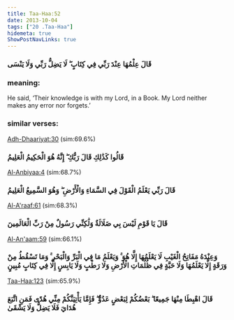 ```yaml
---
title: Taa-Haa:52
date: 2013-10-04
tags: ["20 .Taa-Haa"]
hidemeta: true 
ShowPostNavLinks: true 
---
```

### قَالَ عِلْمُهَا عِنْدَ رَبِّي فِي كِتَابٍ ۖ لَا يَضِلُّ رَبِّي وَلَا يَنْسَى
### meaning: 
He said, ‘Their knowledge is with my Lord, in a Book. My Lord neither makes any error nor forgets.’
### similar verses: 

[Adh-Dhaariyat:30](/51/30) (sim:69.6%)

### قَالُوا كَذَٰلِكِ قَالَ رَبُّكِ ۖ إِنَّهُ هُوَ الْحَكِيمُ الْعَلِيمُ

[Al-Anbiyaa:4](/21/4) (sim:68.7%)

### قَالَ رَبِّي يَعْلَمُ الْقَوْلَ فِي السَّمَاءِ وَالْأَرْضِ ۖ وَهُوَ السَّمِيعُ الْعَلِيمُ

[Al-A'raaf:61](/7/61) (sim:68.3%)

### قَالَ يَا قَوْمِ لَيْسَ بِي ضَلَالَةٌ وَلَٰكِنِّي رَسُولٌ مِنْ رَبِّ الْعَالَمِينَ

[Al-An'aam:59](/6/59) (sim:66.1%)

### وَعِنْدَهُ مَفَاتِحُ الْغَيْبِ لَا يَعْلَمُهَا إِلَّا هُوَ ۚ وَيَعْلَمُ مَا فِي الْبَرِّ وَالْبَحْرِ ۚ وَمَا تَسْقُطُ مِنْ وَرَقَةٍ إِلَّا يَعْلَمُهَا وَلَا حَبَّةٍ فِي ظُلُمَاتِ الْأَرْضِ وَلَا رَطْبٍ وَلَا يَابِسٍ إِلَّا فِي كِتَابٍ مُبِينٍ

[Taa-Haa:123](/20/123) (sim:65.9%)

### قَالَ اهْبِطَا مِنْهَا جَمِيعًا ۖ بَعْضُكُمْ لِبَعْضٍ عَدُوٌّ ۖ فَإِمَّا يَأْتِيَنَّكُمْ مِنِّي هُدًى فَمَنِ اتَّبَعَ هُدَايَ فَلَا يَضِلُّ وَلَا يَشْقَىٰ
